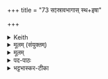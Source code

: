 +++
title = "73 सꣵस्रावभागास् स्थ+इषा"

+++


<details><summary>Keith</summary>

Ye are sharers in the remains (of the oblation), well nourished, mighty  
Ye gods that are on the prastara and sit on the strew [2].  
Accepting this supplication, do ye all,  
Seated on this strew enjoy yourselves.
</details>

<details><summary>मूलम् (संयुक्तम्)</summary>

सꣵस्रा॒वभा॑गास्स्थे॒षा बृ॒हन्तᳶ॑ प्रस्तरे॒ष्ठा ब॑र्हि॒षद॑श्च [23]दे॒वा इ॒माव्ँ वाच॑म॒भि विश्वे॑ गृ॒णन्त॑ आ॒सद्या॒स्मिन्ब॒र्हिषि॑ मादयध्वम्
</details>

<details><summary>मूलम्</summary>

सꣵस्रा॒वभा॑गास्स्थे॒षा बृ॒हन्तᳶ॑ प्रस्तरे॒ष्ठा ब॑र्हि॒षद॑श्च दे॒वाः ।  
इ॒माव्ँ वाच॑म॒भि विश्वे॑ गृ॒णन्त॑ आ॒सद्या॒स्मिन्ब॒र्हिषि॑ मादयध्वम् ॥
</details>

<details><summary>पद-पाठः</summary>

स॒ꣴ॒स्रा॒वभा॑गा॒ इति॑ सꣴस्रा॒व-भा॒गाः॒ । स्थ॒ । इ॒षाः । बृ॒हन्तः॑ । प्र॒स्त॒रे॒ष्ठा इति॑ प्रस्तरे-स्थाः । ब॒र्‌हि॒षद॒ इति॑ बर्‌हि-सदः॑ । च॒ । [23]  
1 । दे॒वाः । इ॒माम् । वाच॑म् । अ॒भीति॑ । विश्वे॑ । गृ॒णन्तः॑ । आ॒सद्येत्या॑-सद्य॑ । अ॒स्मिन्न् । ब॒र्‌हिषि॑ । मा॒द॒य॒ध्व॒म् । 
</details>


<details><summary>भट्टभास्कर-टीका</summary>

16एतान्संस्रावेणाभिघारयति - संस्रावभागा इति त्रिष्टुभा चतुष्पदया ॥   
संस्राव्यत इति संस्रावः । कर्मणि घञ् (पा.सू. 3.3.19) । थाथादिस्वरेणोत्तरपदान्तोदात्तत्वम् (पा.सू. 6.2.144) । संस्रावो जुहूपभृद्भ्यां सिच्यमान आज्यशेषो भागो येषां तादृशाः स्थ भवत । लिङर्थे लेट् । बहुव्रीहौ पूर्वपदप्रकृतिस्वरत्वम् (पा.सू. 6.2.1) । 'वसवो वै रुद्रा आदित्यास्सꣳस्रावभागाः' (तै.ब्रा. 3.3.9) इत्यादि ब्राह्मणम् । कीदृशाः पुनस्त इत्याह - इषा इच्छावन्तः भा(गं)गान् लब्धुम् । इषेः क्विबन्तादर्शआदित्वादच्प्रत्ययः (पा.सू. 5.2.127) । बृहन्तः महान्तः सर्वैराराधनीयाः ।   
'प्रस्तरेष्ठा बर्हिषदश्च देवाः' इति द्वितीयः पादः । ये प्रस्तरेष्ठाः । प्रस्तरे तिष्ठन्तीति 'स्थः क च' (पा.सू. 3.2.77) इति क्विप्प्रत्ययः, 'तत्पुरुषे कृति बहुलम्' (पा.सू. 6.3.14) इत्यलुक्, सुषामादित्वात् (पा.सू. 8.3.98) षत्वम्, कृदुत्तरपदप्रकृतिस्वरत्वम् (पा.सू. 6.2.139) । ये च बर्हिषदः । बर्हिषि सीदन्तीति 'सत्सूद्विष' (पा.सू. 3.2.61) इत्यादिना क्विप्, पृषोदरादित्वात्सकारलोपः (पा.सू. 6.3.109) । पूर्ववत् षत्वस्वरौ ।  
ते विश्वेपि देवा देवनादिगुणयुक्ता यूयं, इमामस्मदीयां त्वद्विषयां स्तोत्ररूपां वाचं अभिगृणन्तः आभिमुख्येन शब्दयन्तः अहो सम्यगियं स्तुतिः कृतेत्येवं प्रशंसन्तः । 'अभिरभागे' (पा.सू. 1.4.91) इति लक्षणादिषु (पा.सू. 1.4.90) कर्मप्रवचनीयत्वम् । अस्मिन् बर्हिषि स्तीर्णे यज्ञे आसद्य उपविश्य मादयध्वं तृप्यत । मद तृप्तियोगे, चौरादिकः, आकुस्मीय आत्मनेपदी (आकुस्मादात्मनेपदिनः - गणसूत्रं - चित संचेतने इति धातौ) । आसद्येति कृदुत्तरपदप्रकृतिस्वरत्वम् (पा.सू. 6.2.139) । 'ऊडिदम्' (पा.सू. 6.1.171) इत्यादिना इदमस्सप्तम्या उदात्तत्वम् । 'स्रुचौ संप्रस्रावयति' (तै.ब्रा. 3.3.9) इत्यादि ब्राह्मणं । 'वैश्वदेव्यर्चा' (तै.ब्रा. 3.3.9) इत्यादि च ॥
</details>